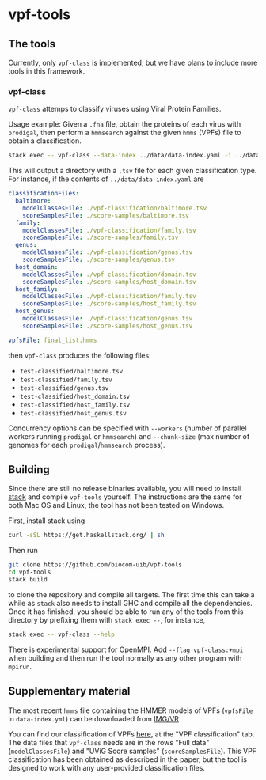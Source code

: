 # vpf-tools

## The tools

Currently, only `vpf-class` is implemented, but we have plans to include more tools
in this framework.

### vpf-class

`vpf-class` attemps to classify viruses using Viral Protein Families.

Usage example: Given a `.fna` file, obtain the proteins of each virus with
`prodigal`, then perform a `hmmsearch` against the given `hmms` (VPFs) file to
obtain a classification.
```sh
stack exec -- vpf-class --data-index ../data/data-index.yaml -i ../data/test.fna -o test-classified
```

This will output a directory with a `.tsv` file for each given classification
type. For instance, if the contents of `../data/data-index.yaml` are

```yaml
classificationFiles:
  baltimore:
    modelClassesFile: ./vpf-classification/baltimore.tsv
    scoreSamplesFile: ./score-samples/baltimore.tsv
  family:
    modelClassesFile: ./vpf-classification/family.tsv
    scoreSamplesFile: ./score-samples/family.tsv
  genus:
    modelClassesFile: ./vpf-classification/genus.tsv
    scoreSamplesFile: ./score-samples/genus.tsv
  host_domain:
    modelClassesFile: ./vpf-classification/domain.tsv
    scoreSamplesFile: ./score-samples/host_domain.tsv
  host_family:
    modelClassesFile: ./vpf-classification/family.tsv
    scoreSamplesFile: ./score-samples/host_family.tsv
  host_genus:
    modelClassesFile: ./vpf-classification/genus.tsv
    scoreSamplesFile: ./score-samples/host_genus.tsv

vpfsFile: final_list.hmms
```

then `vpf-class` produces the following files:

- `test-classified/baltimore.tsv`
- `test-classified/family.tsv`
- `test-classified/genus.tsv`
- `test-classified/host_domain.tsv`
- `test-classified/host_family.tsv`
- `test-classified/host_genus.tsv`


Concurrency options can be specified with `--workers` (number of
parallel workers running `prodigal` or `hmmsearch`) and `--chunk-size` (max
number of genomes for each `prodigal`/`hmmsearch` process).

## Building

Since there are still no release binaries available, you will need to install
[stack](haskellstack.org) and compile `vpf-tools` yourself. The instructions
are the same for both Mac OS and Linux, the tool has not been tested on
Windows.

First, install stack using
```sh
curl -sSL https://get.haskellstack.org/ | sh
```

Then run
```sh
git clone https://github.com/biocom-uib/vpf-tools
cd vpf-tools
stack build
```
to clone the repository and compile all targets. The first time this can take a
while as `stack` also needs to install GHC and compile all the dependencies.
Once it has finished, you should be able to run any of the tools from this
directory by prefixing them with `stack exec --`, for instance,
```sh
stack exec -- vpf-class --help
```

There is experimental support for OpenMPI. Add `--flag vpf-class:+mpi` when
building and then run the tool normally as any other program with `mpirun`.

## Supplementary material

The most recent `hmms` file containing the HMMER models of VPFs (`vpfsFile` in
`data-index.yml`) can be downloaded from
[IMG/VR](https://img.jgi.doe.gov//docs/final_list.hmms.gz)

You can find our classification of VPFs
[here](http://bioinfo.uib.es/~recerca/VPF-Class/), at the "VPF classification" tab.
The data files that `vpf-class` needs are in the rows "Full data" (`modelClassesFile`) and "UViG
Score samples" (`scoreSamplesFile`). This VPF classification has been obtained
as described in the paper, but the tool is designed to work with any
user-provided classification files.
